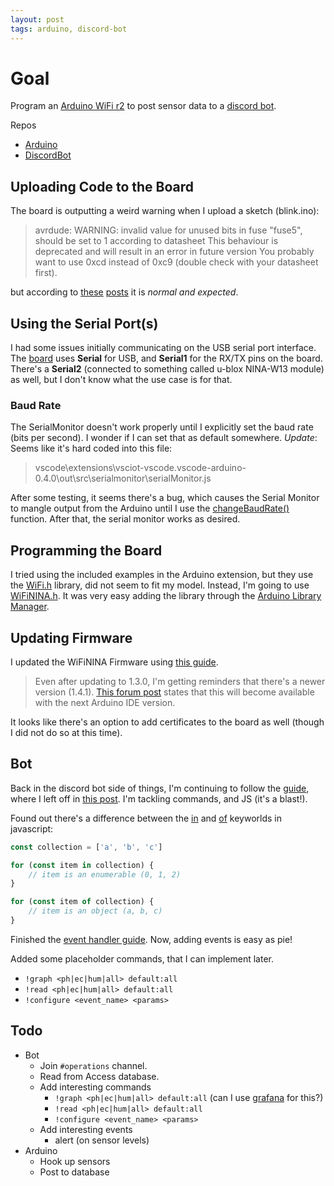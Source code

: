```yaml
---
layout: post
tags: arduino, discord-bot
---
```


# Goal

Program an [Arduino WiFi r2](https://store.arduino.cc/arduino-uno-wifi-rev2) to post sensor data to a [discord bot](https://discord.js.org/#/).

Repos

- [Arduino](https://github.com/bjornarprytz/chili-sensor)
- [DiscordBot](https://github.com/bjornarprytz/sensor-bot)

## Uploading Code to the Board

The board is outputting a weird warning when I upload a sketch (blink.ino):

> avrdude: WARNING: invalid value for unused bits in fuse "fuse5", should be set to 1 according to datasheet
> This behaviour is deprecated and will result in an error in future version
> You probably want to use 0xcd instead of 0xc9 (double check with your datasheet first).

but according to [these](https://github.com/arduino/Arduino/issues/9443) [posts](https://forum.arduino.cc/index.php?topic=656596.0) it is _normal and expected_.

## Using the Serial Port(s)

I had some issues initially communicating on the USB serial port interface. The [board](https://www.arduino.cc/en/Guide/ArduinoUnoWiFiRev2) uses **Serial** for USB, and **Serial1** for the RX/TX pins on the board. There's a **Serial2** (connected to something called u-blox NINA-W13 module) as well, but I don't know what the use case is for that.

### Baud Rate

The SerialMonitor doesn't work properly until I explicitly set the baud rate (bits per second). I wonder if I can set that as default somewhere.
*Update*: Seems like it's hard coded into this file:

> vscode\extensions\vsciot-vscode.vscode-arduino-0.4.0\out\src\serialmonitor\serialMonitor.js

After some testing, it seems there's a bug, which causes the Serial Monitor to mangle output from the Arduino until I use the [changeBaudRate()](https://github.com/microsoft/vscode-arduino/blob/master/src/serialmonitor/serialMonitor.ts#L177) function. After that, the serial monitor works as desired.

## Programming the Board

I tried using the included examples in the Arduino extension, but they use the [WiFi.h](https://www.arduino.cc/en/Reference/WiFi) library, did not seem to fit my model. Instead, I'm going to use [WiFiNINA.h](https://www.arduino.cc/en/Reference/WiFiNINA). It was very easy adding the library through the [Arduino Library Manager](https://www.arduino.cc/en/guide/libraries).

## Updating Firmware

I updated the WiFiNINA Firmware using [this guide](https://support.arduino.cc/hc/en-us/articles/360013896579-How-to-update-the-WiFi-Nina-and-WiFi101-firmware).

> Even after updating to 1.3.0, I'm getting reminders that there's a newer version (1.4.1). [This forum post](https://forum.arduino.cc/index.php?topic=709150.0) states that this will become available with the next Arduino IDE version.

It looks like there's an option to add certificates to the board as well (though I did not do so at this time).

## Bot

Back in the discord bot side of things, I'm continuing to follow the [guide](https://discordjs.guide/creating-your-bot/commands-with-user-input.html#mentions), where I left off in [this post](../_posts/2021-03-17-Discord-Bot.md). I'm tackling commands, and JS (it's a blast!).

Found out there's a difference between the [in](https://developer.mozilla.org/en-US/docs/Web/JavaScript/Reference/Statements/for...in) and [of](https://developer.mozilla.org/en-US/docs/Web/JavaScript/Reference/Statements/for...of) keyworlds in javascript:

```js
const collection = ['a', 'b', 'c']

for (const item in collection) {
    // item is an enumerable (0, 1, 2)
}

for (const item of collection) {
    // item is an object (a, b, c)
}
```

Finished the [event handler guide](https://discordjs.guide/event-handling/#event-handling). Now, adding events is easy as pie!

Added some placeholder commands, that I can implement later.

- `!graph <ph|ec|hum|all> default:all`
- `!read <ph|ec|hum|all> default:all`
- `!configure <event_name> <params>`

## Todo

- Bot
  - Join `#operations` channel.
  - Read from Access database.
  - Add interesting commands
    - `!graph <ph|ec|hum|all> default:all` (can I use [grafana](https://grafana.com/) for this?)
    - `!read <ph|ec|hum|all> default:all`
    - `!configure <event_name> <params>`
  - Add interesting events
    - alert (on sensor levels)
- Arduino
  - Hook up sensors
  - Post to database
